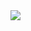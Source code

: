 

<!--
### Hi there 👋

**62oz/62oz** is a ✨ _special_ ✨ repository because its `README.md` (this file) appears on your GitHub profile.

Here are some ideas to get you started:

- 🔭 I’m currently working on ...
- 🌱 I’m currently learning ...
- 👯 I’m looking to collaborate on ...
- 🤔 I’m looking for help with ...
- 💬 Ask me about ...
- 📫 How to reach me: ...
- 😄 Pronouns: ...
- ⚡ Fun fact: ...
-->

<img id="langs" src="https://github-readme-stats.vercel.app/api/top-langs?username=62oz&theme=dark" style="position: absolute; float: right; margin-right: 10px;"/>
